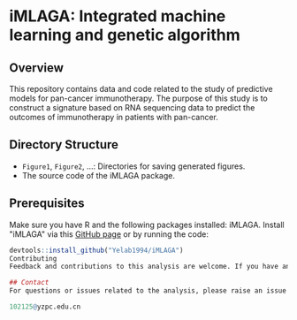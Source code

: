 # iMLAGA: Integrated machine learning and genetic algorithm

## Overview

This repository contains data and code related to the study of predictive models for pan-cancer immunotherapy. The purpose of this study is to construct a signature based on RNA sequencing data to predict the outcomes of immunotherapy in patients with pan-cancer.

## Directory Structure

- `Figure1`, `Figure2`, ...: Directories for saving generated figures.
- The source code of the iMLAGA package.

## Prerequisites

Make sure you have R and the following packages installed: iMLAGA. Install "iMLAGA" via this [GitHub page](https://github.com/Yelab1994/iMLAGA) or by running the code:

```R
devtools::install_github("Yelab1994/iMLAGA")
Contributing
Feedback and contributions to this analysis are welcome. If you have any suggestions or find any issues, please submit a pull request or an issue on the repository.

## Contact
For questions or issues related to the analysis, please raise an issue on the repository or contact:

102125@yzpc.edu.cn
